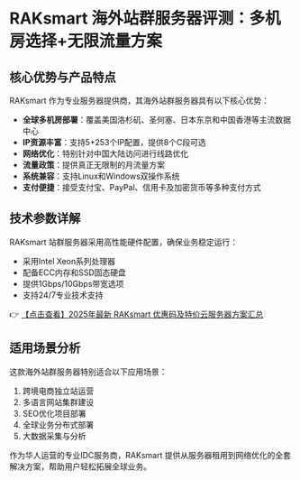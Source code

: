 # RAKsmart 海外站群服务器评测：多机房选择+无限流量方案

## 核心优势与产品特点

RAKsmart 作为专业服务器提供商，其海外站群服务器具有以下核心优势：

- **全球多机房部署**：覆盖美国洛杉矶、圣何塞、日本东京和中国香港等主流数据中心
- **IP资源丰富**：支持5+253个IP配置，提供8个C段可选
- **网络优化**：特别针对中国大陆访问进行线路优化
- **流量政策**：提供真正无限制的月流量方案
- **系统兼容**：支持Linux和Windows双操作系统
- **支付便捷**：接受支付宝、PayPal、信用卡及加密货币等多种支付方式

## 技术参数详解

RAKsmart 站群服务器采用高性能硬件配置，确保业务稳定运行：

- 采用Intel Xeon系列处理器
- 配备ECC内存和SSD固态硬盘
- 提供1Gbps/10Gbps带宽选项
- 支持24/7专业技术支持

👉 [【点击查看】2025年最新 RAKsmart 优惠码及特价云服务器方案汇总](https://bit.ly/raksmart)

## 适用场景分析

这款海外站群服务器特别适合以下应用场景：

1. 跨境电商独立站运营
2. 多语言网站集群建设
3. SEO优化项目部署
4. 全球业务分布式部署
5. 大数据采集与分析

作为华人运营的专业IDC服务商，RAKsmart 提供从服务器租用到网络优化的全套解决方案，帮助用户轻松拓展全球业务。